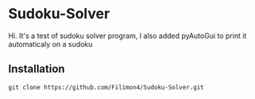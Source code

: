 # Sudoku-Solver
Hi. It's a test of sudoku solver program, I also added pyAutoGui to print it automaticaly on a sudoku
## Installation
```
git clone https://github.com/Filimon4/Sudoku-Solver.git
```